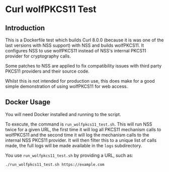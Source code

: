 # Curl wolfPKCS11 Test

## Introduction

This is a Dockerfile test which builds Curl 8.0.0 (because it is was one of the last versions with NSS support) with NSS and builds wolfPKCS11. It configures NSS to use wolfPKCS11 instead of NSS's internal PKCS11 provider for cryptography calls.

Some patches to NSS are applied to fix compatibility issues with third party PKCS11 providers and their source code.

Whilst this is not intended for production use, this does make for a good simple demonstration of using wolfPKCS11 for web access.

## Docker Usage

You will need Docker installed and running to the script.

To execute, the command is `run_wolfpkcs11_test.sh`. This will run NSS twice for a given URL, the first time it will log all PKCS11 mechanism calls to wolfPKCS11 and the second time it will log the mechanism calls to the internal NSS PKCS11 provider. It will then filter this to a unique list of calls made, the full logs will be made available in the `logs` subdirectory.

You use `run_wolfpkcs11_test.sh` by providing a URL, such as:

```sh
./run_wolfpkcs11_test.sh https://example.com
```
